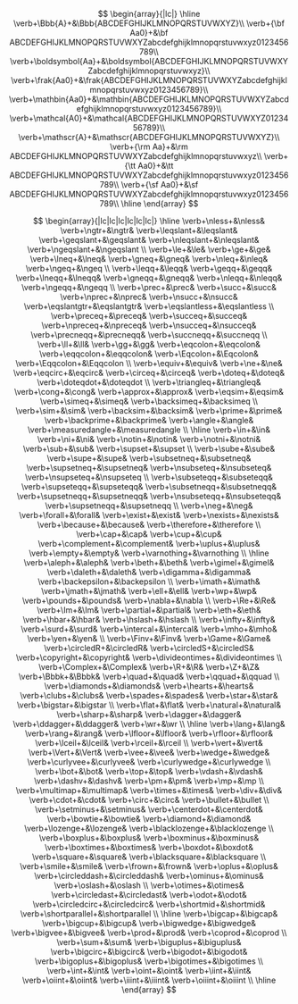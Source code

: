 $$
\begin{array}{|lc|}
\hline
\verb+\Bbb{A}+&\Bbb{ABCDEFGHIJKLMNOPQRSTUVWXYZ}\\
\verb+{\bf Aa0}+&\bf ABCDEFGHIJKLMNOPQRSTUVWXYZabcdefghijklmnopqrstuvwxyz0123456789\\
\verb+\boldsymbol{Aa}+&\boldsymbol{ABCDEFGHIJKLMNOPQRSTUVWXYZabcdefghijklmnopqrstuvwxyz}\\
\verb+\frak{Aa0}+&\frak{ABCDEFGHIJKLMNOPQRSTUVWXYZabcdefghijklmnopqrstuvwxyz0123456789}\\
\verb+\mathbin{Aa0}+&\mathbin{ABCDEFGHIJKLMNOPQRSTUVWXYZabcdefghijklmnopqrstuvwxyz0123456789}\\
\verb+\mathcal{A0}+&\mathcal{ABCDEFGHIJKLMNOPQRSTUVWXYZ0123456789}\\
\verb+\mathscr{A}+&\mathscr{ABCDEFGHIJKLMNOPQRSTUVWXYZ}\\
\verb+{\rm Aa}+&\rm ABCDEFGHIJKLMNOPQRSTUVWXYZabcdefghijklmnopqrstuvwxyz\\
\verb+{\tt Aa0}+&\tt ABCDEFGHIJKLMNOPQRSTUVWXYZabcdefghijklmnopqrstuvwxyz0123456789\\
\verb+{\sf Aa0}+&\sf ABCDEFGHIJKLMNOPQRSTUVWXYZabcdefghijklmnopqrstuvwxyz0123456789\\
\hline
\end{array}
$$

$$
\begin{array}{|lc|lc|lc|lc|lc|lc|}
\hline
\verb+\nless+&\nless&
\verb+\ngtr+&\ngtr&
\verb+\leqslant+&\leqslant&
\verb+\geqslant+&\geqslant&
\verb+\nleqslant+&\nleqslant&
\verb+\ngeqslant+&\ngeqslant
\\
\verb+\le+&\le&
\verb+\ge+&\ge&
\verb+\lneq+&\lneq&
\verb+\gneq+&\gneq&
\verb+\nleq+&\nleq&
\verb+\ngeq+&\ngeq
\\
\verb+\leqq+&\leqq&
\verb+\geqq+&\geqq&
\verb+\lneqq+&\lneqq&
\verb+\gneqq+&\gneqq&
\verb+\nleqq+&\nleqq&
\verb+\ngeqq+&\ngeqq
\\
\verb+\prec+&\prec&
\verb+\succ+&\succ&
\verb+\nprec+&\nprec&
\verb+\nsucc+&\nsucc&
\verb+\eqslantgtr+&\eqslantgtr&
\verb+\eqslantless+&\eqslantless
\\
\verb+\preceq+&\preceq&
\verb+\succeq+&\succeq&
\verb+\npreceq+&\npreceq&
\verb+\nsucceq+&\nsucceq&
\verb+\precneqq+&\precneqq&
\verb+\succneqq+&\succneqq
\\
\verb+\ll+&\ll&
\verb+\gg+&\gg&
\verb+\eqcolon+&\eqcolon&
\verb+\eqqcolon+&\eqqcolon&
\verb+\Eqcolon+&\Eqcolon&
\verb+\Eqqcolon+&\Eqqcolon
\\
\verb+\equiv+&\equiv&
\verb+\ne+&\ne&
\verb+\eqcirc+&\eqcirc&
\verb+\circeq+&\circeq&
\verb+\doteq+&\doteq&
\verb+\doteqdot+&\doteqdot
\\
\verb+\triangleq+&\triangleq&
\verb+\cong+&\cong&
\verb+\approx+&\approx&
\verb+\eqsim+&\eqsim&
\verb+\simeq+&\simeq&
\verb+\backsimeq+&\backsimeq
\\
\verb+\sim+&\sim&
\verb+\backsim+&\backsim&
\verb+\prime+&\prime&
\verb+\backprime+&\backprime&
\verb+\angle+&\angle&
\verb+\measuredangle+&\measuredangle
\\
\hline
\verb+\in+&\in&
\verb+\ni+&\ni&
\verb+\notin+&\notin&
\verb+\notni+&\notni&
\verb+\sub+&\sub&
\verb+\supset+&\supset
\\
\verb+\sube+&\sube&
\verb+\supe+&\supe&
\verb+\subsetneq+&\subsetneq&
\verb+\supsetneq+&\supsetneq&
\verb+\nsubseteq+&\nsubseteq&
\verb+\nsupseteq+&\nsupseteq
\\
\verb+\subseteqq+&\subseteqq&
\verb+\supseteqq+&\supseteqq&
\verb+\subsetneqq+&\subsetneqq&
\verb+\supsetneqq+&\supsetneqq&
\verb+\nsubseteqq+&\nsubseteqq&
\verb+\supsetneqq+&\supsetneqq
\\
\verb+\neg+&\neg&
\verb+\forall+&\forall&
\verb+\exist+&\exist&
\verb+\nexists+&\nexists&
\verb+\because+&\because&
\verb+\therefore+&\therefore
\\
\verb+\cap+&\cap&
\verb+\cup+&\cup&
\verb+\complement+&\complement&
\verb+\uplus+&\uplus&
\verb+\empty+&\empty&
\verb+\varnothing+&\varnothing
\\
\hline
\verb+\aleph+&\aleph&
\verb+\beth+&\beth&
\verb+\gimel+&\gimel&
\verb+\daleth+&\daleth&
\verb+\digamma+&\digamma&
\verb+\backepsilon+&\backepsilon
\\
\verb+\imath+&\imath&
\verb+\jmath+&\jmath&
\verb+\ell+&\ell&
\verb+\wp+&\wp&
\verb+\pounds+&\pounds&
\verb+\nabla+&\nabla
\\
\verb+\Re+&\Re&
\verb+\Im+&\Im&
\verb+\partial+&\partial&
\verb+\eth+&\eth&
\verb+\hbar+&\hbar&
\verb+\hslash+&\hslash
\\
\verb+\infty+&\infty&
\verb+\surd+&\surd&
\verb+\intercal+&\intercal&
\verb+\mho+&\mho&
\verb+\yen+&\yen&
\\
\verb+\Finv+&\Finv&
\verb+\Game+&\Game&
\verb+\circledR+&\circledR&
\verb+\circledS+&\circledS&
\verb+\copyright+&\copyright&
\verb+\divideontimes+&\divideontimes
\\
\verb+\Complex+&\Complex&
\verb+\R+&\R&
\verb+\Z+&\Z&
\verb+\Bbbk+&\Bbbk&
\verb+\quad+&\quad&
\verb+\qquad+&\qquad
\\
\verb+\diamonds+&\diamonds&
\verb+\hearts+&\hearts&
\verb+\clubs+&\clubs&
\verb+\spades+&\spades&
\verb+\star+&\star&
\verb+\bigstar+&\bigstar
\\
\verb+\flat+&\flat&
\verb+\natural+&\natural&
\verb+\sharp+&\sharp&
\verb+\dagger+&\dagger&
\verb+\ddagger+&\ddagger&
\verb+\wr+&\wr
\\
\hline
\verb+\lang+&\lang&
\verb+\rang+&\rang&
\verb+\lfloor+&\lfloor&
\verb+\rfloor+&\rfloor&
\verb+\lceil+&\lceil&
\verb+\rceil+&\rceil
\\
\verb+\vert+&\vert&
\verb+\Vert+&\Vert&
\verb+\vee+&\vee&
\verb+\wedge+&\wedge&
\verb+\curlyvee+&\curlyvee&
\verb+\curlywedge+&\curlywedge
\\
\verb+\bot+&\bot&
\verb+\top+&\top&
\verb+\vdash+&\vdash&
\verb+\dashv+&\dashv&
\verb+\pm+&\pm&
\verb+\mp+&\mp
\\
\verb+\multimap+&\multimap&
\verb+\times+&\times&
\verb+\div+&\div&
\verb+\cdot+&\cdot&
\verb+\circ+&\circ&
\verb+\bullet+&\bullet
\\
\verb+\setminus+&\setminus&
\verb+\centerdot+&\centerdot&
\verb+\bowtie+&\bowtie&
\verb+\diamond+&\diamond&
\verb+\lozenge+&\lozenge&
\verb+\blacklozenge+&\blacklozenge
\\
\verb+\boxplus+&\boxplus&
\verb+\boxminus+&\boxminus&
\verb+\boxtimes+&\boxtimes&
\verb+\boxdot+&\boxdot&
\verb+\square+&\square&
\verb+\blacksquare+&\blacksquare
\\
\verb+\smile+&\smile&
\verb+\frown+&\frown&
\verb+\oplus+&\oplus&
\verb+\circleddash+&\circleddash&
\verb+\ominus+&\ominus&
\verb+\oslash+&\oslash
\\
\verb+\otimes+&\otimes&
\verb+\circledast+&\circledast&
\verb+\odot+&\odot&
\verb+\circledcirc+&\circledcirc&
\verb+\shortmid+&\shortmid&
\verb+\shortparallel+&\shortparallel
\\
\hline
\verb+\bigcap+&\bigcap&
\verb+\bigcup+&\bigcup&
\verb+\bigwedge+&\bigwedge&
\verb+\bigvee+&\bigvee&
\verb+\prod+&\prod&
\verb+\coprod+&\coprod
\\
\verb+\sum+&\sum&
\verb+\biguplus+&\biguplus&
\verb+\bigcirc+&\bigcirc&
\verb+\bigodot+&\bigodot&
\verb+\bigoplus+&\bigoplus&
\verb+\bigotimes+&\bigotimes
\\
\verb+\int+&\int&
\verb+\oint+&\oint&
\verb+\iint+&\iint&
\verb+\oiint+&\oiint&
\verb+\iiint+&\iiint&
\verb+\oiiint+&\oiiint
\\
\hline
\end{array}
$$
